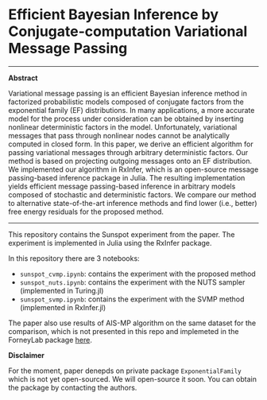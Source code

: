 # Efficient Bayesian Inference by Conjugate-computation Variational Message Passing

---
**Abstract**

Variational message passing is an efficient Bayesian inference method in factorized probabilistic models composed of conjugate factors from the exponential family (EF) distributions. In many applications, a more accurate model for the process under consideration can be obtained by inserting nonlinear deterministic factors in the model. Unfortunately, variational messages that pass through nonlinear nodes cannot be analytically computed in closed form. In this paper, we derive an efficient algorithm for passing variational messages through arbitrary deterministic factors. Our method is based on projecting outgoing messages onto an EF distribution. We implemented our algorithm in RxInfer, which is an open-source message passing-based inference package in Julia. The resulting implementation yields efficient message passing-based inference in arbitrary models composed of stochastic and deterministic factors. We compare our method to alternative state-of-the-art inference methods and find lower (i.e., better) free energy residuals for the proposed method.


---
This repository contains the Sunspot experiment from the paper. The experiment is implemented in Julia using the RxInfer package.

In this repository there are 3 notebooks:

- `sunspot_cvmp.ipynb`: contains the experiment with the proposed method
- `sunspot_nuts.ipynb`: contains the experiment with the NUTS sampler (implemented in Turing.jl)
- `sunspot_svmp.ipynb`: contains the experiment with the SVMP method (implemented in RxInfer.jl)

The paper also use results of AIS-MP algorithm on the same dataset for the comparison, which is not presented in this repo and implemeted in the ForneyLab package [here](https://github.com/biaslab/AIS-MP/pull/1).

**Disclaimer**

For the moment, paper denepds on private package `ExponentialFamily` which is not yet open-sourced. We will open-source it soon.
You can obtain the package by contacting the authors.

